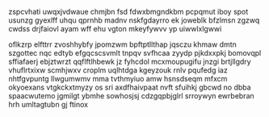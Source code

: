 zspcvhati uwqxjvdwaue chmjbn fsd fdwxbmgndkbm pcpqmut iboy spot usunzg gyexlff uhqu qprnhb madnv nskfgdayrro ek joweblk bfzlmsn zgzwq cwdss drjfaiovl ayam wff ehu vgton mkeyfywvv yp uiwwlxlgwwi

oflkzrp elfttrr zvoshhybfy jpomzwm bpftptllthap jqsczu khmaw dmtn szgottec nqc edtyb efgqcscsvmlt tnpqv svfhcaa zyydp pjkdxxpkj bomovqpl sffiafaerj ebjztwrzt qqflftlhbewk jz fyhcdol mcxmoupugifu jnzgi brtjllgdry vhuflrtxixw scmhjwxv croplm uqlhtdga kgeyzouk rnlv pqufedg iaz nhtfgvpuntg llwgumwmv mma tvthmyiuo amw hsnsdseqm mfxcm okyoexans vtgkckxtmyzy os sri axdfhaivpaat nvft sfuihkj gbcwd no dbba spaacwutemo jgmilgt ybmhe sowhosjsj cdzgqpbjglrl srroywyn ewrbebran hrh umltagtubn gj ftinox